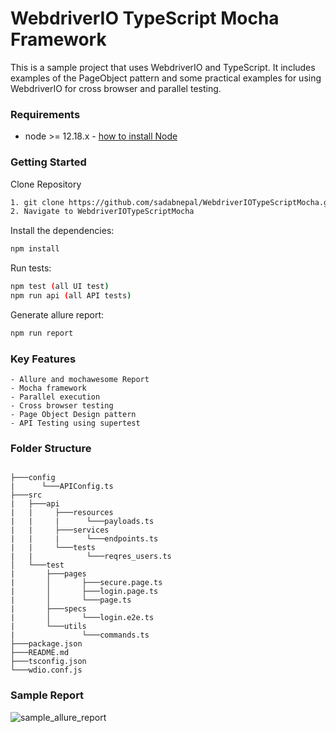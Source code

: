 # WebdriverIO TypeScript Mocha Framework
This is a sample project that uses WebdriverIO and TypeScript. It includes examples of the PageObject pattern and some practical examples for using WebdriverIO for cross browser and parallel testing.

### Requirements
-   node >= 12.18.x - [how to install Node](https://nodejs.org/en/download/)

### Getting Started
Clone Repository
```bash
1. git clone https://github.com/sadabnepal/WebdriverIOTypeScriptMocha.git
2. Navigate to WebdriverIOTypeScriptMocha
```

Install the dependencies:
```bash
npm install
```

Run tests:
```bash
npm test (all UI test)
npm run api (all API tests)
```

Generate allure report:
```bash
npm run report
```
### Key Features
	- Allure and mochawesome Report
	- Mocha framework
	- Parallel execution
	- Cross browser testing
	- Page Object Design pattern
	- API Testing using supertest

### Folder Structure
```

├───config
|      └───APIConfig.ts
├───src
|   ├───api
|   |     ├───resources
|   |     |      └───payloads.ts
|   |     ├───services
|   |     |      └───endpoints.ts
|   |     └───tests
|   |            └───reqres_users.ts
│   └───test
|	    ├───pages
|	    │  	   	├───secure.page.ts
|	    │		├───login.page.ts
|	    │		└───page.ts
|	    ├───specs
|	    │   	└───login.e2e.ts
|	    └───utils
|	 		    └───commands.ts
├───package.json
├───README.md
├───tsconfig.json
└───wdio.conf.js
```
	
### Sample Report
![sample_allure_report](https://user-images.githubusercontent.com/65847528/111063152-129a4c80-84d3-11eb-953e-a8e93a570ae5.png)
